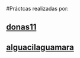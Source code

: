 #Práctcas realizadas por:
##  [donas11](https://github.com/donas11)
##  [alguacilaguamara](https://github.com/alguacilaguamara)
